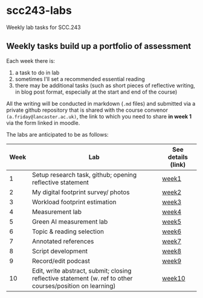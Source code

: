 # scc243-labs
Weekly lab tasks for SCC.243

## Weekly tasks build up a portfolio of assessment

Each week there is:

1. a task to do in lab
2. sometimes I'll set a recommended essential reading
3. there may be additional tasks (such as short pieces of reflective writing, in blog post format, especially at the start and end of the course)

All the writing will be conducted in markdown (`.md` files) and submitted via a private github repository that is shared with the course convenor `(a.friday@lancaster.ac.uk)`, the link to which you need to share **in week 1** via the form linked in moodle.

The labs are anticipated to be as follows:

| Week | Lab | See details (link) |
| ---  | --- | --- |
| 1 | Setup research task, github; opening reflective statement | [week1](week1) |
| 2 | My digital footprint survey/ photos | [week2](week2) |
| 3 | Workload footprint estimation | [week3](week3) |
| 4 | Measurement lab | [week4](week4) |
| 5 | Green AI measurement lab | [week5](week5) |
| 6 | Topic & reading selection | [week6](week6) |
| 7 | Annotated references | [week7](week7) |
| 8 | Script development  | [week8](week8) |
| 9 | Record/edit podcast | [week9](week9) |
| 10 | Edit, write abstract, submit; closing reflective statement (w. ref to other courses/position on learning) | [week10](week10) |

